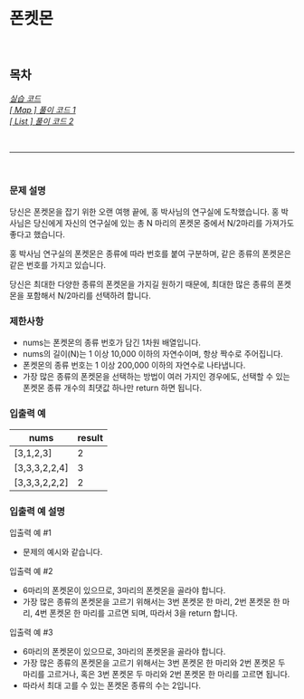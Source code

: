 # 폰켓몬

<br>

## 목차
*[실습 코드](실습.java)*  
*[[ Map ] 풀이 코드 1](Map_풀이.java)*  
*[[ List ] 풀이 코드 2](List_풀이.java)*

<br>
<hr>
<br>

### 문제 설명
당신은 폰켓몬을 잡기 위한 오랜 여행 끝에, 홍 박사님의 연구실에 도착했습니다. 홍 박사님은 당신에게 자신의 연구실에 있는 총 N 마리의 폰켓몬 중에서 N/2마리를 가져가도 좋다고 했습니다.

홍 박사님 연구실의 폰켓몬은 종류에 따라 번호를 붙여 구분하며, 같은 종류의 폰켓몬은 같은 번호를 가지고 있습니다.

당신은 최대한 다양한 종류의 폰켓몬을 가지길 원하기 때문에, 최대한 많은 종류의 폰켓몬을 포함해서 N/2마리를 선택하려 합니다.

### 제한사항
- nums는 폰켓몬의 종류 번호가 담긴 1차원 배열입니다.
- nums의 길이(N)는 1 이상 10,000 이하의 자연수이며, 항상 짝수로 주어집니다.
- 폰켓몬의 종류 번호는 1 이상 200,000 이하의 자연수로 나타냅니다.
- 가장 많은 종류의 폰켓몬을 선택하는 방법이 여러 가지인 경우에도, 선택할 수 있는 폰켓몬 종류 개수의 최댓값 하나만 return 하면 됩니다.

### 입출력 예
|nums|result|
|---|---|
|[3,1,2,3]|2|
|[3,3,3,2,2,4]|3|
|[3,3,3,2,2,2]|2|

### 입출력 예 설명
입출력 예 #1
- 문제의 예시와 같습니다.

입출력 예 #2
- 6마리의 폰켓몬이 있으므로, 3마리의 폰켓몬을 골라야 합니다.
- 가장 많은 종류의 폰켓몬을 고르기 위해서는 3번 폰켓몬 한 마리, 2번 폰켓몬 한 마리, 4번 폰켓몬 한 마리를 고르면 되며, 따라서 3을 return 합니다.

입출력 예 #3
- 6마리의 폰켓몬이 있으므로, 3마리의 폰켓몬을 골라야 합니다.
- 가장 많은 종류의 폰켓몬을 고르기 위해서는 3번 폰켓몬 한 마리와 2번 폰켓몬 두 마리를 고르거나, 혹은 3번 폰켓몬 두 마리와 2번 폰켓몬 한 마리를 고르면 됩니다.
- 따라서 최대 고를 수 있는 폰켓몬 종류의 수는 2입니다.